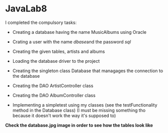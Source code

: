 # JavaLab8
I completed the compulsory tasks:

- Creating a database having the name MusicAlbums using Oracle

- Crating a user with the name *dbase*and the password *sql*

- Creating the given tables, artists and albums

- Loading the database driver to the project 

- Creating the singleton class Database that managages the connection to the database

- Creating the DAO ArtistController class

- Creating the DAO AlbumController class

- Implementing a simpletest using my classes (see the testFunctionality method in the Database class)
(I must be missing something tho because it doesn't work the way it's supposed to)

**Check the database.jpg image in order to see how the tables look like**
